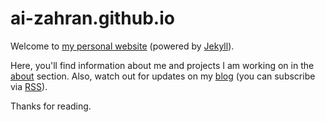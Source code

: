 # ai-zahran.github.io

Welcome to [my personal website](https://ai-zahran.github.io) (powered by [Jekyll](https://jekyllrb.com/)).

Here, you'll find information about me and projects I am working on in the [about](https://ai-zahran.github.io/) section. Also, watch out for updates on my [blog](https://ai-zahran.github.io/blog.html) (you can subscribe via [RSS](https://ai-zahran.github.io/feed.xml)).

Thanks for reading.
